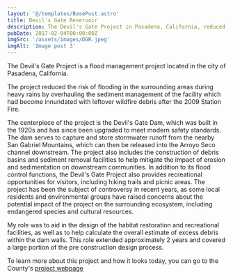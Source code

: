 ```yaml
---
layout: '@/templates/BasePost.astro'
title: Devil's Gate Reservoir
description: The Devil's Gate Project in Pasadena, California, reduced the risk of flooding in surrounding areas during heavy rains
pubDate: 2017-02-04T00:00:00Z
imgSrc: '/assets/images/DGR.jpeg'
imgAlt: 'Image post 3'
---
```


The Devil's Gate Project is a flood management project located in the city of Pasadena, California. 

The project reduced the risk of flooding in the surrounding areas during heavy rains by overhauling the sediment management of the facility which had become innundated with leftover wildfire debris after the 2009 Station Fire.

 The centerpiece of the project is the Devil's Gate Dam, which was built in the 1920s and has since been upgraded to meet modern safety standards. The dam serves to capture and store stormwater runoff from the nearby San Gabriel Mountains, which can then be released into the Arroyo Seco channel downstream. The project also includes the construction of debris basins and sediment removal facilities to help mitigate the impact of erosion and sedimentation on downstream communities. In addition to its flood control functions, the Devil's Gate Project also provides recreational opportunities for visitors, including hiking trails and picnic areas. The project has been the subject of controversy in recent years, as some local residents and environmental groups have raised concerns about the potential impact of the project on the surrounding ecosystem, including endangered species and cultural resources.

 My role was to aid in the design of the habitat restoration and recreational facilities, as well as to help calculate the overall estimate of excess debris within the dam walls. This role extended approximately 2 years and covered a large portion of the pre construction design process.

 To learn more about this project and how it looks today, you can go to the County's [project webpage](https://pw.lacounty.gov/swe/devilsgate/)
